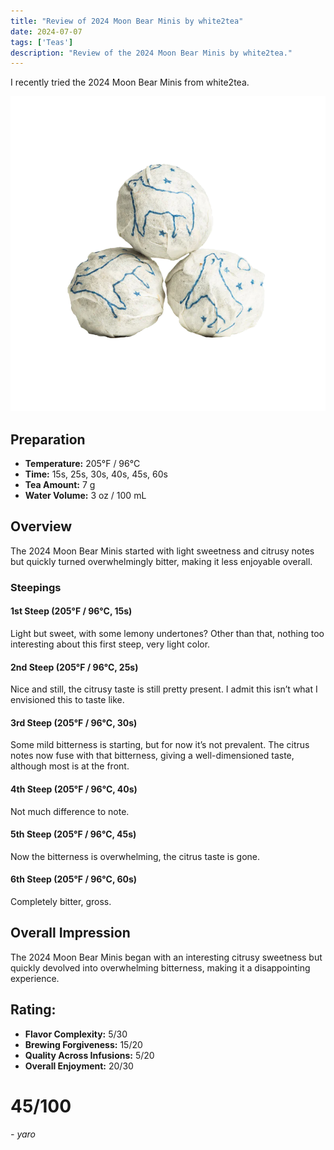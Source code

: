 ```yaml
---
title: "Review of 2024 Moon Bear Minis by white2tea"
date: 2024-07-07
tags: ['Teas']
description: "Review of the 2024 Moon Bear Minis by white2tea."
---
```


I recently tried the 2024 Moon Bear Minis from white2tea.

![](image-13.png)

## Preparation

- **Temperature:** 205°F / 96°C
- **Time:** 15s, 25s, 30s, 40s, 45s, 60s
- **Tea Amount:** 7 g
- **Water Volume:** 3 oz / 100 mL

## Overview

The 2024 Moon Bear Minis started with light sweetness and citrusy notes but quickly turned overwhelmingly bitter, making it less enjoyable overall.

### Steepings

#### 1st Steep (205°F / 96°C, 15s)

Light but sweet, with some lemony undertones? Other than that, nothing too interesting about this first steep, very light color.

#### 2nd Steep (205°F / 96°C, 25s)

Nice and still, the citrusy taste is still pretty present. I admit this isn’t what I envisioned this to taste like.

#### 3rd Steep (205°F / 96°C, 30s)

Some mild bitterness is starting, but for now it’s not prevalent. The citrus notes now fuse with that bitterness, giving a well-dimensioned taste, although most is at the front.

#### 4th Steep (205°F / 96°C, 40s)

Not much difference to note.

#### 5th Steep (205°F / 96°C, 45s)

Now the bitterness is overwhelming, the citrus taste is gone.

#### 6th Steep (205°F / 96°C, 60s)

Completely bitter, gross.

## Overall Impression

The 2024 Moon Bear Minis began with an interesting citrusy sweetness but quickly devolved into overwhelming bitterness, making it a disappointing experience.

## Rating:

- **Flavor Complexity:** 5/30
- **Brewing Forgiveness:** 15/20
- **Quality Across Infusions:** 5/20
- **Overall Enjoyment:** 20/30

# 45/100

*- yaro*
